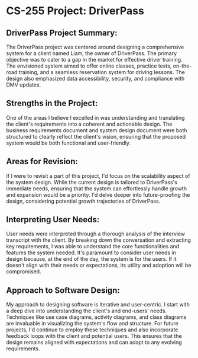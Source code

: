 # CS-255 Project: DriverPass

## DriverPass Project Summary:
The DriverPass project was centered around designing a comprehensive system for a client named Liam, the owner of DriverPass. The primary objective was to cater to a gap in the market for effective driver training. The envisioned system aimed to offer online classes, practice tests, on-the-road training, and a seamless reservation system for driving lessons. The design also emphasized data accessibility, security, and compliance with DMV updates.

## Strengths in the Project:
One of the areas I believe I excelled in was understanding and translating the client's requirements into a coherent and actionable design. The business requirements document and system design document were both structured to clearly reflect the client's vision, ensuring that the proposed system would be both functional and user-friendly.

## Areas for Revision:
If I were to revisit a part of this project, I'd focus on the scalability aspect of the system design. While the current design is tailored to DriverPass's immediate needs, ensuring that the system can effortlessly handle growth and expansion would be a priority. I'd delve deeper into future-proofing the design, considering potential growth trajectories of DriverPass.

## Interpreting User Needs:
User needs were interpreted through a thorough analysis of the interview transcript with the client. By breaking down the conversation and extracting key requirements, I was able to understand the core functionalities and features the system needed. It's paramount to consider user needs in design because, at the end of the day, the system is for the users. If it doesn't align with their needs or expectations, its utility and adoption will be compromised.

## Approach to Software Design:
My approach to designing software is iterative and user-centric. I start with a deep dive into understanding the client's and end-users' needs. Techniques like use case diagrams, activity diagrams, and class diagrams are invaluable in visualizing the system's flow and structure. For future projects, I'd continue to employ these techniques and also incorporate feedback loops with the client and potential users. This ensures that the design remains aligned with expectations and can adapt to any evolving requirements.
